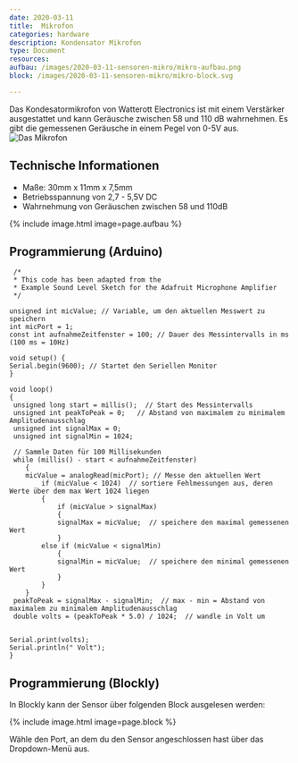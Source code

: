 ```yaml
---
date: 2020-03-11
title:  Mikrofon 
categories: hardware
description: Kondensator Mikrofon
type: Document
resources:
aufbau: /images/2020-03-11-sensoren-mikro/mikro-aufbau.png
block: /images/2020-03-11-sensoren-mikro/mikro-block.svg

---
```

Das Kondesatormikrofon von Watterott Electronics ist mit einem Verstärker ausgestattet und kann Geräusche zwischen 58 und 110 dB wahrnehmen.
Es gibt die gemessenen Geräusche in einem Pegel von 0-5V aus.
![Das Mikrofon](https://sensebox.kaufen/api/public/uploads/1526543847683-Mic_03.png)

## Technische Informationen

* Maße: 30mm x 11mm x 7,5mm
* Betriebsspannung von 2,7 - 5,5V DC
* Wahrnehmung von Geräuschen zwischen 58 und 110dB

{% include image.html image=page.aufbau %}


## Programmierung (Arduino)


```arduino
 /*  
 * This code has been adapted from the
 * Example Sound Level Sketch for the Adafruit Microphone Amplifier 
 */

unsigned int micValue; // Variable, um den aktuellen Messwert zu speichern
int micPort = 1;
const int aufnahmeZeitfenster = 100; // Dauer des Messintervalls in ms (100 ms = 10Hz)

void setup() {
Serial.begin(9600); // Startet den Seriellen Monitor
}

void loop()
{
 unsigned long start = millis();  // Start des Messintervalls
 unsigned int peakToPeak = 0;   // Abstand von maximalem zu minimalem Amplitudenausschlag
 unsigned int signalMax = 0;    
 unsigned int signalMin = 1024;

 // Sammle Daten für 100 Millisekunden
 while (millis() - start < aufnahmeZeitfenster)
    {
    micValue = analogRead(micPort); // Messe den aktuellen Wert
        if (micValue < 1024)  // sortiere Fehlmessungen aus, deren Werte über dem max Wert 1024 liegen 
        {
            if (micValue > signalMax)
            {
            signalMax = micValue;  // speichere den maximal gemessenen Wert
            }
        else if (micValue < signalMin)
            {
            signalMin = micValue;  // speichere den minimal gemessenen Wert
            }
        }
    }
 peakToPeak = signalMax - signalMin;  // max - min = Abstand von maximalem zu minimalem Amplitudenausschlag
 double volts = (peakToPeak * 5.0) / 1024;  // wandle in Volt um


Serial.print(volts);         
Serial.println(" Volt");          
}
```
## Programmierung (Blockly)

In Blockly kann der Sensor über folgenden Block ausgelesen werden:

{% include image.html image=page.block %}


Wähle den Port, an dem du den Sensor angeschlossen hast über das Dropdown-Menü aus.


